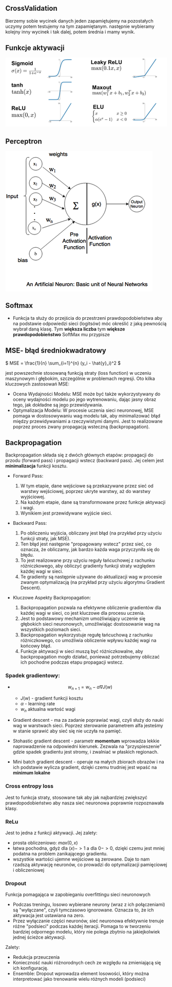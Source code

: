 ## CrossValidation
Bierzemy sobie wycinek danych jeden zapamiętujemy na pozostałych uczymy potem testujemy na tym zapamiętanym. następnie wybieramy kolejny inny wycinek i tak dalej, potem średnia i mamy wynik.

## Funkcje aktywacji
![](./images/aktywacje.png)
## Perceptron
![](./images/perceptron.png)
## Softmax
- Funkcja ta służy do przejścia do przestrzeni prawdopodobieństwa aby na podstawie odpowiedzi sieci (logitsów) móc określić z jaką pewnością wybrał daną klasę. Tym **większa liczba** tym **większe prawdopodobieństwo** SoftMax mu przypisze
## MSE- błąd średniokwadratowy
$ MSE = \frac{1}{n} \sum_{i=1}^{n} (y_i - \hat{y}_i)^2 $

jest powszechnie stosowaną funkcją straty (loss function) w uczeniu maszynowym i głębokim, szczególnie w problemach regresji. Oto kilka kluczowych zastosowań MSE:
- Ocena Wydajności Modelu: MSE może być także wykorzystywany do oceny wydajności modelu po jego wytrenowaniu, dając jasny obraz tego, jak dokładne są jego przewidywania.
- Optymalizacja Modelu:  W procesie uczenia sieci neuronowej, MSE pomaga w dostosowywaniu wag modelu tak, aby minimalizować błąd między przewidywaniami a rzeczywistymi danymi. Jest to realizowane poprzez proces zwany propagacją wsteczną (backpropagation).


## Backpropagation
Backpropagation składa się z dwóch głównych etapów: propagacji do przodu (forward pass) i propagacji wstecz (backward pass). Jej celem jest **minimalizacja** funkcji kosztu.

- Forward Pass:
    1. W tym etapie, dane wejściowe są przekazywane przez sieć od warstwy wejściowej, poprzez ukryte warstwy, aż do warstwy wyjściowej.
    2. Na każdym etapie, dane są transformowane przez funkcje aktywacji i wagi.
    3. Wynikiem jest przewidywane wyjście sieci.

- Backward Pass:
    1. Po obliczeniu wyjścia, obliczany jest błąd (na przykład przy użyciu funkcji straty, jak MSE).
    2. Ten błąd jest następnie "propagowany wstecz" przez sieć, co oznacza, że obliczamy, jak bardzo każda waga przyczyniła się do błędu.
    3. To jest realizowane przy użyciu reguły łańcuchowej z rachunku różniczkowego, aby obliczyć gradienty funkcji straty względem każdej wagi w sieci.
    4. Te gradienty są następnie używane do aktualizacji wag w procesie zwanym optymalizacją (na przykład przy użyciu algorytmu Gradient Descent).

- Kluczowe Aspekty Backpropagation:

    1. Backpropagation pozwala na efektywne obliczenie gradientów dla każdej wagi w sieci, co jest kluczowe dla procesu uczenia.
    2. Jest to podstawowy mechanizm umożliwiający uczenie się głębokich sieci neuronowych, umożliwiając dostosowanie wag na wszystkich poziomach sieci.
    3. Backpropagation wykorzystuje regułę łańcuchową z rachunku różniczkowego, co umożliwia obliczenie wpływu każdej wagi na końcowy błąd.
    4. Funkcje aktywacji w sieci muszą być różniczkowalne, aby backpropagation mogło działać, ponieważ potrzebujemy obliczać ich pochodne podczas etapu propagacji wstecz.



### Spadek gradientowy:
- $$ w_{n+1} = w_n - \alpha \nabla J(w)$$
    - $J(w)$ - gradient funkcji kosztu
    - $\alpha$ - learning rate
    - $w_n$  aktualna wartość wagi

- Gradient descent - ma za zadanie poprawiać wagi, czyli służy do nauki wag w warstwach sieci. Poprzez sterowanie parametrem alfa jesteśmy w stanie sprawić aby sieć się nie uczyła na pamięć.

- Stohastic gradient descent - parametr **momentum** wprowadza lekkie naprowadzenie na odpowiedni kierunek. Zezwala na "przyspieszenie"  gdzie spadek gradientu jest stromy, i zwalniać w płaskich regionach.

-  Mini batch gradient descent - operuje na małych zbiorach obrazów i na ich podstawie wylicza gradient, dzięki czemu trudniej jest wpaść na **minimum lokalne**


### Cross entropy loss
Jest to funkcja straty, stosowane tak aby jak najbardziej zwiększyć prawdopodobieństwo aby nasza sieć neuronowa poprawnie rozpoznawała klasy.
### ReLu
Jest to jedna z funkcji aktywacji. Jej zalety:
- prosta obliczeniowo: $max(0, x)$
- łatwa pochodna, gdyż dla $(x) -> 1$ a dla $0 -> 0$, dzięki czemu jest mniej podatna na problem zanikającego gradientu.
- wszystkie wartości ujemne wejściowe są zerowane. Daje to nam rzadszą aktywację neuronów, co prowadzi do optymalizacji pamięciowej i obliczeniowej
### Dropout
Funkcja pomagająca w zapobieganiu overfittingu sieci neuronowych
- Podczas treningu, losowo wybierane neurony (wraz z ich połączeniami) są "wyłączane", czyli tymczasowo ignorowane. Oznacza to, że ich aktywacja jest ustawiana na zero.
- Przez wyłączanie części neuronów, sieć neuronowa efektywnie trenuje różne "podsieci" podczas każdej iteracji. Pomaga to w tworzeniu bardziej odpornego modelu, który nie polega zbytnio na jakiejkolwiek jednej ścieżce aktywacji.

Zalety:
- Redukcja przeuczenia
- Konieczność nauki różnorodnych cech ze względu na zmieniającą się ich konfigurację.
- Ensemble: Dropout wprowadza element losowości, który można interpretować jako trenowanie wielu różnych modeli (podsieci)